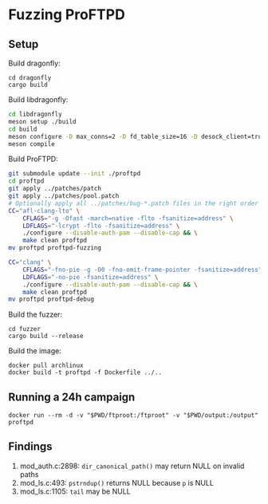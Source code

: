 # Fuzzing ProFTPD

## Setup
Build dragonfly:
```
cd dragonfly
cargo build
```

Build libdragonfly:
```sh
cd libdragonfly
meson setup ./build
cd build
meson configure -D max_conns=2 -D fd_table_size=16 -D desock_client=true
meson compile
```

Build ProFTPD:
```sh
git submodule update --init ./proftpd
cd proftpd
git apply ../patches/patch
git apply ../patches/pool.patch
# Optionally apply all ../patches/bug-*.patch files in the right order
CC="afl-clang-lto" \
    CFLAGS="-g -Ofast -march=native -flto -fsanitize=address" \
    LDFLAGS="-lcrypt -flto -fsanitize=address" \
    ./configure --disable-auth-pam --disable-cap && \
    make clean proftpd
mv proftpd proftpd-fuzzing

CC="clang" \
    CFLAGS="-fno-pie -g -O0 -fno-omit-frame-pointer -fsanitize=address" \
    LDFLAGS="-no-pie -fsanitize=address" \
    ./configure --disable-auth-pam --disable-cap && \
    make clean proftpd
mv proftpd proftpd-debug
```

Build the fuzzer:
```
cd fuzzer
cargo build --release
```

Build the image:
```
docker pull archlinux
docker build -t proftpd -f Dockerfile ../..
```

## Running a 24h campaign
```
docker run --rm -d -v "$PWD/ftproot:/ftproot" -v "$PWD/output:/output" proftpd
```

## Findings
1. mod_auth.c:2898: `dir_canonical_path()` may return NULL on invalid paths
2. mod_ls.c:493: `pstrndup()` returns NULL because `p` is NULL
3. mod_ls.c:1105: `tail` may be NULL
